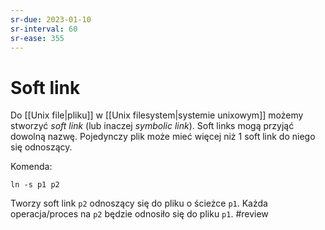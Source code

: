 ```yaml
---
sr-due: 2023-01-10
sr-interval: 60
sr-ease: 355
---
```


# Soft link
Do [[Unix file|pliku]] w [[Unix filesystem|systemie unixowym]] możemy stworzyć *soft link* (lub inaczej *symbolic link*). Soft links mogą przyjąć dowolną nazwę. Pojedynczy plik może mieć więcej niż 1 soft link do niego się odnoszący.

Komenda:
``` 
ln -s p1 p2
```
Tworzy soft link `p2` odnoszący się do pliku o ścieżce `p1`. Każda operacja/proces na `p2` będzie odnosiło się do pliku `p1`.
#review